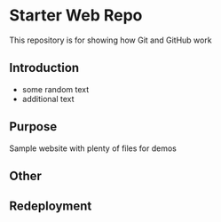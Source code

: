 # Starter Web Repo

This repository is for showing how Git and GitHub work

## Introduction

- some random text
- additional text

## Purpose

Sample website with plenty of files for demos

## Other

## Redeployment